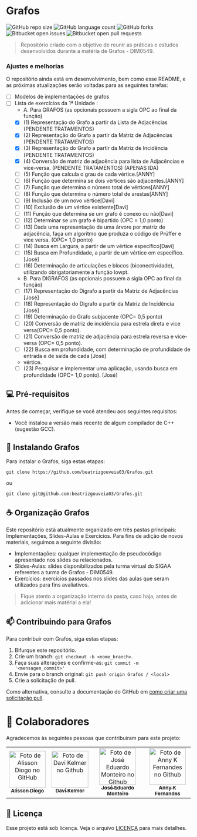 # Grafos

![GitHub repo size](https://img.shields.io/github/repo-size/beatrizgouveia03/Grafos?style=for-the-badge)
![GitHub language count](https://img.shields.io/github/languages/count/beatrizgouveia03/Grafos?style=for-the-badge)
![GitHub forks](https://img.shields.io/github/forks/beatrizgouveia03/Grafos?style=for-the-badge)
![Bitbucket open issues](https://img.shields.io/bitbucket/issues/beatrizgouveia03/Grafos?style=for-the-badge)
![Bitbucket open pull requests](https://img.shields.io/bitbucket/pr-raw/beatrizgouveia03/Grafos?style=for-the-badge)


> Repositório criado com o objetivo de reunir as práticas e estudos desenvolvidos durante a matéria de Grafos - DIM0549.

### Ajustes e melhorias

O repositório ainda está em desenvolvimento, bem como esse README, e as próximas atualizações serão voltadas para as seguintes tarefas:

- [ ] Modelos de implementações de grafos  
- [ ] Lista de exercícios da 1ª Unidade :
    - A. Para GRAFOS (as opcionais possuem a sigla OPC ao final da função)
    - [x] (1)  Representação do Grafo a partir da Lista de Adjacências (PENDENTE TRATAMENTOS)
    - [x] (2)  Representação do Grafo a partir da Matriz de Adjacências (PENDENTE TRATAMENTOS)
    - [x] (3)  Representação do Grafo a partir da Matriz de Incidência (PENDENTE TRATAMENTOS)
    - [x] (4)  Conversão de matriz de adjacência para lista de Adjacências e vice-versa. (PENDENTE TRATAMENTOS) (APENAS IDA)
    - [ ] (5)  Função que calcula o grau de cada vértice.[ANNY]
    - [ ] (6)  Função que determina se dois vértices são adjacentes.[ANNY]
    - [ ] (7)  Função que determina o número total de vértices[ANNY]
    - [ ] (8)  Função que determina o número total de arestas[ANNY]
    - [ ] (9)  Inclusão de um novo vértice[Davi]
    - [ ] (10) Exclusão de um vértice existente[Davi]
    - [ ] (11) Função que determina se um grafo é conexo ou não[Davi]
    - [ ] (12) Determinar se um grafo é bipartido (OPC = 1,0 ponto)
    - [ ] (13) Dada uma representação de uma árvore por matriz de adjacência, faça um algoritmo que
    produza o código de Prüffer e vice versa. (OPC= 1,0 ponto)
    - [ ] (14) Busca em Largura, a partir de um vértice específico[Davi]
    - [ ] (15) Busca em Profundidade, a partir de um vértice em específico. [José]
    - [ ] (16) Determinação de articulações e blocos (biconectividade), utilizando obrigatoriamente a
função lowpt.
    - B. Para DIGRAFOS (as opcionais possuem a sigla OPC ao final da função)
    - [ ] (17)  Representação do Digrafo a partir da Matriz de Adjacências [José]
    - [ ] (18)  Representação do Digrafo a partir da Matriz de Incidência [José]
    - [ ] (19)  Determinação do Grafo subjacente (OPC= 0,5 ponto)
    - [ ] (20)  Conversão de matriz de incidência para estrela direta e vice versa(OPC= 0,5 ponto).
    - [ ] (21)  Conversão de matriz de adjacência para estrela reversa e vice-versa (OPC= 0,5 ponto).
    - [ ] (22)  Busca em profundidade, com determinação de profundidade de entrada e de saída de cada [José]
    - vértice.
    - [ ] (23) Pesquisar e implementar uma aplicação, usando busca em profundidade (OPC= 1,0 ponto). [José]

## 💻 Pré-requisitos

Antes de começar, verifique se você atendeu aos seguintes requisitos:

- Você instalou a versão mais recente de algum compilador de C++(sugestão GCC).

## 🚀 Instalando Grafos

Para instalar o Grafos, siga estas etapas:

```
git clone https://github.com/beatrizgouveia03/Grafos.git
```
ou 

```
git clone git@github.com:beatrizgouveia03/Grafos.git
```
## ☕ Organização Grafos

Este repositório está atualmente organizado em três pastas principais: Implementações, Slides-Aulas e Exercícios.
Para fins de adição de novos materiais, seguimos a seguinte divisão:
- Implementações: qualquer implementação de pseudocódigo apresentado nos slides ou relacionados.
- Slides-Aulas: slides disponibilizados pela turma virtual do SIGAA referentes a turma de Grafos - DIM0549.
- Exercícios: exercícios passados nos slides das aulas que seram utilizados para fins avaliativos.

> Fique atento a organização interna da pasta, caso haja, antes de adicionar mais matérial a ela!

## 📫 Contribuindo para Grafos

Para contribuir com Grafos, siga estas etapas:

1. Bifurque este repositório.
2. Crie um branch: `git checkout -b <nome_branch>`.
3. Faça suas alterações e confirme-as: `git commit -m '<mensagem_commit>'`
4. Envie para o branch original: `git push origin Grafos / <local>`
5. Crie a solicitação de pull.

Como alternativa, consulte a documentação do GitHub em [como criar uma solicitação pull](https://help.github.com/en/github/collaborating-with-issues-and-pull-requests/creating-a-pull-request).

# 🤝 Colaboradores

Agradecemos às seguintes pessoas que contribuíram para este projeto:

<table>
  <tr>
    <td align="center">
      <a href="https://github.com/AlissonDiogo" title="Alisson Diogo">
        <img src="https://avatars.githubusercontent.com/u/38612359?v=4" width="100px;" alt="Foto de Alisson Diogo no GitHub"/><br>
        <sub>
          <b>Alisson Diogo</b>
        </sub>
      </a>
    </td>
    <td align="center">
      <a href="https://github.com/davikelmer" title="Davi Kelmer">
        <img src="https://avatars.githubusercontent.com/u/143103839?v=4" width="100px;" alt="Foto de Davi Kelmer no Github"/><br>
        <sub>
          <b>Davi Kelmer</b>
        </sub>
      </a>
    </td>
    <td align="center">
      <a href="https://github.com/joseemds" title="José Eduardo Monteiro">
        <img src="https://avatars.githubusercontent.com/u/51955049?v=4" width="100px;" alt="Foto de José Eduardo Monteiro no Github"/><br>
        <sub>
          <b>José Eduardo Monteiro</b>
        </sub>
      </a>
    </td>
    <td align="center">
      <a href="https://github.com/nnkfrnds" title="Anny K Fernandes">
        <img src="https://avatars.githubusercontent.com/u/78033190?v=4" width="100px;" alt="Foto de Anny K Fernandes no Github"/><br>
        <sub>
          <b>Anny K Fernandes</b>
        </sub>
      </a>
    </td>
  </tr>
</table>

## 📝 Licença

Esse projeto está sob licença. Veja o arquivo [LICENÇA](LICENSE.md) para mais detalhes.
